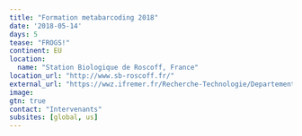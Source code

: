 ```yaml
---
title: "Formation metabarcoding 2018"
date: '2018-05-14'
days: 5
tease: "FROGS!"
continent: EU
location:
  name: "Station Biologique de Roscoff, France"
location_url: "http://www.sb-roscoff.fr/"
external_url: "https://wwz.ifremer.fr/Recherche-Technologie/Departements-scientifiques/Departement-Infrastructures-de-Recherche-et-Systemes-d-Information/Activites/Bioinformatique/Formation-metabarcoding-2018"
image: 
gtn: true
contact: "Intervenants"
subsites: [global, us]
---
```

